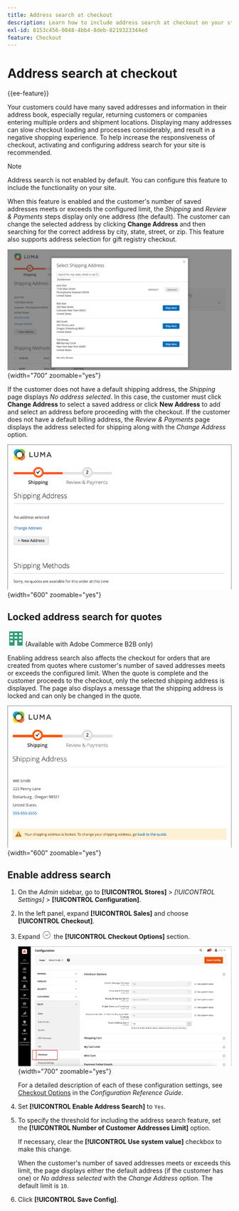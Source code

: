 ```yaml
---
title: Address search at checkout
description: Learn how to include address search at checkout on your store.
exl-id: 8153c456-0848-4bb4-8deb-8219323344ed
feature: Checkout
---
```

# Address search at checkout

{{ee-feature}}

Your customers could have many saved addresses and information in their address book, especially regular, returning customers or companies entering multiple orders and shipment locations. Displaying many addresses can slow checkout loading and processes considerably, and result in a negative shopping experience. To help increase the responsiveness of checkout, activating and configuring address search for your site is recommended.

>[!NOTE]
>
>Address search is not enabled by default. You can configure this feature to include the functionality on your site.

When this feature is enabled and the customer's number of saved addresses meets or exceeds the configured limit, the _Shipping_ and _Review & Payments_ steps display only one address (the default). The customer can change the selected address by clicking **Change Address** and then searching for the correct address by city, state, street, or zip. This feature also supports address selection for gift registry checkout.

![Checkout with saved shipping addresses displayed](./assets/storefront-checkout-address-search.png){width="700" zoomable="yes"}

If the customer does not have a default shipping address, the _Shipping_ page displays _No address selected_. In this case, the customer must click **Change Address** to select a saved address or click **New Address** to add and select an address before proceeding with the checkout. If the customer does not have a default billing address, the _Review & Payments_ page displays the address selected for shipping along with the _Change Address_ option.

![Checkout with no address selected message](./assets/storefront-checkout-address-search-no-default.png){width="600" zoomable="yes"}

## Locked address search for quotes

![Adobe Commerce B2B](../assets/b2b.svg) (Available with Adobe Commerce B2B only)

Enabling address search also affects the checkout for orders that are created from quotes where customer's number of saved addresses meets or exceeds the configured limit. When the quote is complete and the customer proceeds to the checkout, only the selected shipping address is displayed. The page also displays a message that the shipping address is locked and can only be changed in the quote.

![Shipping address locked for a quote](./assets/quote-checkout-shipping-address-locked.png){width="600" zoomable="yes"}

## Enable address search

1. On the _Admin_ sidebar, go to **[!UICONTROL Stores]** > _[!UICONTROL Settings]_ > **[!UICONTROL Configuration]**.

1. In the left panel, expand **[!UICONTROL Sales]** and choose **[!UICONTROL Checkout]**.

1. Expand ![Expansion selector](../assets/icon-display-expand.png) the **[!UICONTROL Checkout Options]** section.

   ![Configuration - Checkout Options](./assets/checkout-checkout-options.png){width="700" zoomable="yes"}

   For a detailed description of each of these configuration settings, see [Checkout Options](../configuration-reference/sales/checkout.md#checkout-options) in the _Configuration Reference Guide_.

1. Set **[!UICONTROL Enable Address Search]** to `Yes`.

1. To specify the threshold for including the address search feature, set the **[!UICONTROL Number of Customer Addresses Limit]** option.

   If necessary, clear the **[!UICONTROL Use system value]** checkbox to make this change.

   When the customer's number of saved addresses meets or exceeds this limit, the page displays either the default address (if the customer has one) or _No address selected_ with the _Change Address_ option. The default limit is `10`.

1. Click **[!UICONTROL Save Config]**.
